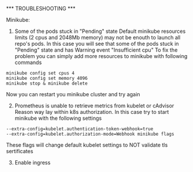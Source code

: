 *** TROUBLESHOOTING ***

Minikube:
1) Some of the pods stuck in "Pending" state
Default minikube resources limits (2 cpus and 2048Mb memory) may not be enouth to launch all repo's pods.
In this case you will see that some of the pods stuck in "Pending" state and has Warning event "Insufficient cpu"
To fix the problem you can simply add more resources to minikube with following commands
```
minikube config set cpus 4
minikube config set memory 4096
minikube stop & minikube delete
```
Now you can restart you minikube cluster and try again

2) Prometheus is unable to retrieve metrics from kubelet or cAdvisor
Reason way lay within k8s authorization. In this case try to start minikube with the following settings
```
--extra-config=kubelet.authentication-token-webhook=true
--extra-config=kubelet.authorization-mode=Webhook minikube flags
```
These flags will change default kubelet settings to NOT validate tls sertificates

3) Enable ingress
